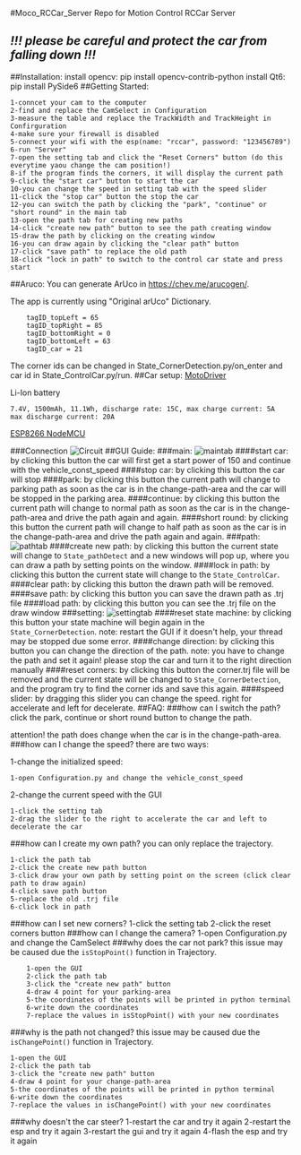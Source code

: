 #Moco_RCCar_Server
Repo for Motion Control RCCar Server

## **_!!! please be careful and protect the car from falling down !!!_**
##Installation:
    install opencv: pip install opencv-contrib-python
    install Qt6: pip install PySide6
##Getting Started:

    1-conncet your cam to the computer
    2-find and replace the CamSelect in Configuration
    3-measure the table and replace the TrackWidth and TrackHeight in Confirguration
    4-make sure your firewall is disabled
    5-connect your wifi with the esp(name: "rccar", password: "123456789")
    6-run "Server"
    7-open the setting tab and click the "Reset Corners" button (do this everytime yaou change the cam position!)
    8-if the program finds the corners, it will display the current path
    9-click the "start car" button to start the car
    10-you can change the speed in setting tab with the speed slider
    11-click the "stop car" button the stop the car
    12-you can switch the path by clicking the "park", "continue" or "short round" in the main tab
    13-open the path tab for creating new paths
    14-click "create new path" button to see the path creating window
    15-draw the path by clicking on the creating window
    16-you can draw again by clicking the "clear path" button
    17-click "save path" to replace the old path
    18-click "lock in path" to switch to the control car state and press start
##Aruco:
You can generate ArUco in https://chev.me/arucogen/.

The app is currently using "Original arUco" Dictionary.

        tagID_topLeft = 65
        tagID_topRight = 85
        tagID_bottomRight = 0
        tagID_bottomLeft = 63
        tagID_car = 21
The corner ids can be changed in State_CornerDetection.py/on_enter and car id in State_ControlCar.py/run.
##Car setup:
[MotoDriver](/https://joy-it.net/de/products/SBC-Motodriver2)

Li-Ion battery
    
    7.4V, 1500mAh, 11.1Wh, discharge rate: 15C, max charge current: 5A
    max discharge current: 20A
[ESP8266 NodeMCU](https://components101.com/sites/default/files/component_datasheet/ESP8266-NodeMCU-Datasheet.pdf)

###Connection
![Circuit](./img/Circuit.png?raw=true "Circuit")
##GUI Guide:
###main:
![maintab](./img/maintab.png?raw=true "maintab")
####start car:
by clicking this button the car will first get a start power of 150 and continue with the vehicle_const_speed
####stop car:
by clicking this button the car will stop
####park:
by clicking this button the current path will change to parking path as soon as the car is in the change-path-area and the car will be stopped in the parking area.
####continue:
by clicking this button the current path will change to normal path as soon as the car is in the change-path-area and drive the path again and again.
####short round:
by clicking this button the current path will change to half path as soon as the car is in the change-path-area and drive the path again and again.
###path:
![pathtab](./img/pathtab.png?raw=true "pathtab")
####create new path:
by clicking this button the current state will change to `State_pathDetect` and a new windows will pop up, where you can draw a path by setting points on the window.
####lock in path:
by clicking this button the current state will change to the `State_ControlCar`.
####clear path:
by clicking this button the drawn path will be removed.
####save path:
by clicking this button you can save the drawn path as .trj file
####load path:
by clicking this button you can see the .trj file on the draw window
###setting:
![settingtab](./img/settingtab.png?raw=true "settingtab")
####reset state machine:
by clicking this button your state machine will begin again in the `State_CornerDetection`.
note: restart the GUI if it doesn't help, your thread may be stopped due some error.
####change direction:
by clicking this button you can change the direction of the path.
note: you have to change the path and set it again!
please stop the car and turn it to the right direction manually
####reset corners:
by clicking this button the corner.trj file will be removed and the current state will be changed to `State_CornerDetection`, and the program try to find the 
corner ids and save this again.
####speed slider:
by dragging this slider you can change the speed.
right for accelerate and left for decelerate.
##FAQ:
###how can I switch the path?
click the park, continue or short round button to change the path.

attention! the path does change when the car is in the change-path-area.
###how can I change the speed?
there are two ways:

1-change the initialized speed:

    1-open Configuration.py and change the vehicle_const_speed
2-change the current speed with the GUI

    1-click the setting tab
    2-drag the slider to the right to accelerate the car and left to decelerate the car
###how can I create my own path?
you can only replace the trajectory.

    1-click the path tab
    2-click the create new path button
    3-click draw your own path by setting point on the screen (click clear path to draw again)
    4-click save path button
    5-replace the old .trj file
    6-click lock in path
    
###how can I set new corners?
    1-click the setting tab
    2-click the reset corners button
###how can I change the camera?
    1-open Configuration.py and change the CamSelect
###why does the car not park?
this issue may be caused due the `isStopPoint()` function in Trajectory.

        1-open the GUI
        2-click the path tab
        3-click the "create new path" button
        4-draw 4 point for your parking-area
        5-the coordinates of the points will be printed in python terminal
        6-write down the coordinates
        7-replace the values in isStopPoint() with your new coordinates
    
###why is the path not changed?
this issue may be caused due the `isChangePoint()` function in Trajectory.

    1-open the GUI
    2-click the path tab
    3-click the "create new path" button
    4-draw 4 point for your change-path-area
    5-the coordinates of the points will be printed in python terminal
    6-write down the coordinates
    7-replace the values in isChangePoint() with your new coordinates
###why doesn't the car steer?
    1-restart the car and try it again
    2-restart the esp and try it again
    3-restart the gui and try it again
    4-flash the esp and try it again

